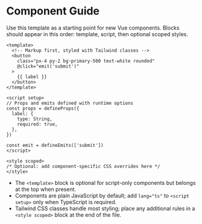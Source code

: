 # Component Guide

Use this template as a starting point for new Vue components. Blocks should appear in this order: template, script, then optional scoped styles.

```vue
<template>
  <!-- Markup first, styled with Tailwind classes -->
  <button
    class="px-4 py-2 bg-primary-500 text-white rounded"
    @click="emit('submit')"
  >
    {{ label }}
  </button>
</template>

<script setup>
// Props and emits defined with runtime options
const props = defineProps({
  label: {
    type: String,
    required: true,
  },
})

const emit = defineEmits(['submit'])
</script>

<style scoped>
/* Optional: add component-specific CSS overrides here */
</style>
```

- The `<template>` block is optional for script-only components but belongs at the top when present.
- Components are plain JavaScript by default; add `lang="ts"` to `<script setup>` only when TypeScript is required.
- Tailwind CSS classes handle most styling; place any additional rules in a `<style scoped>` block at the end of the file.
